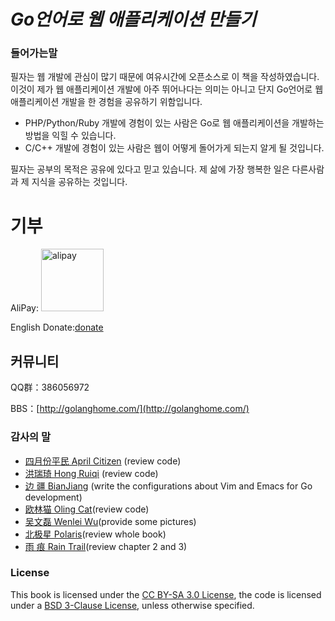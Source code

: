 ***Go언어로 웹 애플리케이션 만들기***
======================================

### 들어가는말

필자는 웹 개발에 관심이 많기 때문에 여유시간에 오픈소스로 이 책을 작성하였습니다.
이것이 제가 웹 애플리케이션 개발에 아주 뛰어나다는 의미는 아니고
단지 Go언어로 웹 애플리케이션 개발을 한 경험을 공유하기 위함입니다.

- PHP/Python/Ruby 개발에 경험이 있는 사람은 Go로 웹 애플리케이션을 개발하는 방법을 익힐 수 있습니다.
- C/C++ 개발에 경험이 있는 사람은 웹이 어떻게 돌어가게 되는지 알게 될 것입니다.

필자는 공부의 목적은 공유에 있다고 믿고 있습니다. 제 삶에 가장 행복한 일은 다른사람과 제 지식을 공유하는 것입니다.

# 기부

AliPay: <img src="../zh/images/alipay.png" alt="alipay" width="100" height="100">

English Donate:[donate](http://beego.me/donate)

## 커뮤니티
QQ群：386056972

BBS：[http://golanghome.com/](http://golanghome.com/)

### 감사의 말

 - [四月份平民 April Citizen](https://plus.google.com/110445767383269817959) (review code)
 - [洪瑞琦 Hong Ruiqi](https://github.com/hongruiqi) (review code)
 - [边  疆 BianJiang](https://github.com/border) (write the configurations about Vim and Emacs for Go development)
 - [欧林猫 Oling Cat](https://github.com/OlingCat)(review code)
 - [吴文磊 Wenlei Wu](mailto:spadesacn@gmail.com)(provide some pictures)
 - [北极星 Polaris](https://github.com/polaris1119)(review whole book)
 - [雨  痕 Rain Trail](https://github.com/qyuhen)(review chapter 2 and 3)

### License

This book is licensed under the [CC BY-SA 3.0 License](http://creativecommons.org/licenses/by-sa/3.0/),
the code is licensed under a [BSD 3-Clause License](<https://github.com/astaxie/build-web-application-with-golang/blob/master/LICENSE.md>), unless otherwise specified.
